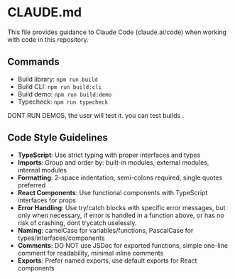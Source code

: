# CLAUDE.md

This file provides guidance to Claude Code (claude.ai/code) when working with code in this repository.

## Commands

- Build library: `npm run build`
- Build CLI: `npm run build:cli`
- Build demo: `npm run build:demo`
- Typecheck: `npm run typecheck`

DONT RUN DEMOS, the user will test it. you can test builds .

## Code Style Guidelines

- **TypeScript**: Use strict typing with proper interfaces and types
- **Imports**: Group and order by: built-in modules, external modules, internal modules
- **Formatting**: 2-space indentation, semi-colons required, single quotes preferred
- **React Components**: Use functional components with TypeScript interfaces for props
- **Error Handling**: Use try/catch blocks with specific error messages, but only when necessary, if error is handled in a function above, or has no risk of crashing, dont trycatch uselessly.
- **Naming**: camelCase for variables/functions, PascalCase for types/interfaces/components
- **Comments**: DO NOT use JSDoc for exported functions, simple one-line comment for readability, minimal inline comments
- **Exports**: Prefer named exports, use default exports for React components
